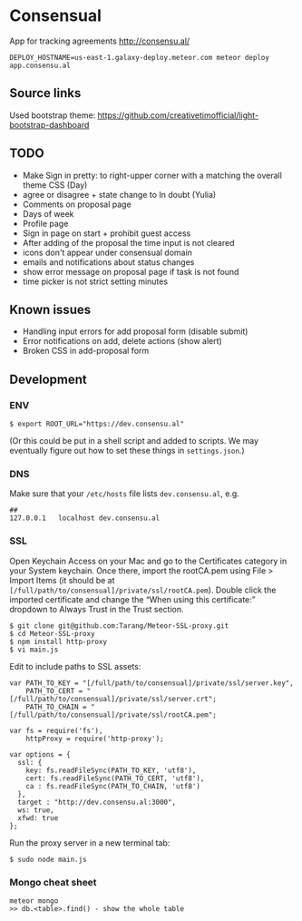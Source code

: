 # Consensual
App for tracking agreements http://consensu.al/

```
DEPLOY_HOSTNAME=us-east-1.galaxy-deploy.meteor.com meteor deploy app.consensu.al
```

## Source links

Used bootstrap theme: https://github.com/creativetimofficial/light-bootstrap-dashboard

## TODO
- Make Sign in pretty: to right-upper corner with a matching the overall theme CSS (Day)
- agree or disagree + state change to In doubt (Yulia)
- Comments on proposal page
- Days of week
- Profile page
- Sign in page on start + prohibit guest access
- After adding of the proposal the time input is not cleared
- icons don't appear under consensual domain
- emails and notifications about status changes
- show error message on proposal page if task is not found
- time picker is not strict setting minutes

## Known issues
- Handling input errors for add proposal form (disable submit)
- Error notifications on add, delete actions (show alert)
- Broken CSS in add-proposal form

## Development

### ENV
```
$ export ROOT_URL="https://dev.consensu.al"
```
(Or this could be put in a shell script and added to scripts. We may eventually figure out how to set these things in `settings.json`.)

### DNS
Make sure that your `/etc/hosts` file lists `dev.consensu.al`, e.g.

```
##
127.0.0.1	localhost dev.consensu.al
```

### SSL
Open Keychain Access on your Mac and go to the Certificates category in your System keychain. Once there, import the rootCA.pem using File > Import Items (it should be at `[/full/path/to/consensual]/private/ssl/rootCA.pem`). Double click the imported certificate and change the “When using this certificate:” dropdown to Always Trust in the Trust section.

```
$ git clone git@github.com:Tarang/Meteor-SSL-proxy.git 
$ cd Meteor-SSL-proxy
$ npm install http-proxy
$ vi main.js
```

Edit to include paths to SSL assets:

```
var PATH_TO_KEY = "[/full/path/to/consensual]/private/ssl/server.key",
    PATH_TO_CERT = "[/full/path/to/consensual]/private/ssl/server.crt";
    PATH_TO_CHAIN = "[/full/path/to/consensual]/private/ssl/rootCA.pem";

var fs = require('fs'),
    httpProxy = require('http-proxy');

var options = {
  ssl: {
    key: fs.readFileSync(PATH_TO_KEY, 'utf8'),
    cert: fs.readFileSync(PATH_TO_CERT, 'utf8'),
    ca : fs.readFileSync(PATH_TO_CHAIN, 'utf8')
  },
  target : "http://dev.consensu.al:3000",
  ws: true,
  xfwd: true
};
```
Run the proxy server in a new terminal tab:

```
$ sudo node main.js
```

### Mongo cheat sheet

```
meteor mongo
>> db.<table>.find() - show the whole table
```
